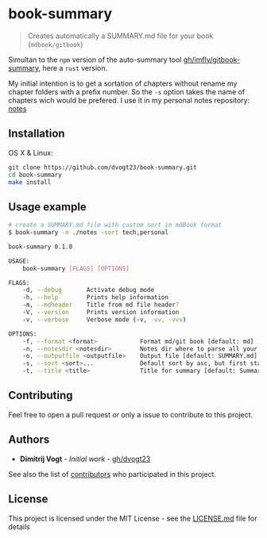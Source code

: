 # book-summary
> Creates automatically a SUMMARY.md file for your book (`mdbook/gitbook`)

Simultan to the `npm` version of the auto-summary tool [gh/imfly/gitbook-summary](https://github.com/imfly/gitbook-summary), here a `rust` version.

My initial intention is to get a sortation of chapters without rename my chapter folders with a prefix number. So the `-s` option takes the name of chapters wich would be prefered. I use it in my personal notes repository: [notes](https://github.com/dvogt23/notes)

## Installation

OS X & Linux:

```sh
git clone https://github.com/dvogt23/book-summary.git
cd book-summary
make install
```

## Usage example

```sh
# create a SUMMARY.md file with custom sort in mdBook format
$ book-summary -n ./notes -sort tech,personal
```

```sh
book-summary 0.1.0

USAGE:
    book-summary [FLAGS] [OPTIONS]

FLAGS:
    -d, --debug       Activate debug mode
    -h, --help        Prints help information
    -m, --mdheader    Title from md file header?
    -V, --version     Prints version information
    -v, --verbose     Verbose mode (-v, -vv, -vvv)

OPTIONS:
    -f, --format <format>            Format md/git book [default: md]
    -n, --notesdir <notesdir>        Notes dir where to parse all your notes from [default: ./]
    -o, --outputfile <outputfile>    Output file [default: SUMMARY.md]
    -s, --sort <sort>...             Default sort by asc, but first start with following chapters
    -t, --title <title>              Title for summary [default: Summary]
```

## Contributing

Feel free to open a pull request or only a issue to contribute to this project.

## Authors

* **Dimitrij Vogt** - *Initial work* - [gh/dvogt23](https://github.com/dvogt23)

See also the list of [contributors](https://github.com/dvogt23/book-summary/contributors) who participated in this project.

## License

This project is licensed under the MIT License - see the [LICENSE.md](LICENSE.md) file for details
